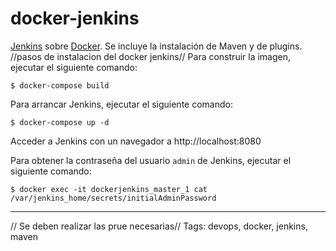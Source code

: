 # docker-jenkins
[Jenkins](https://jenkins.io/) sobre [Docker](https://www.docker.com/). Se incluye la instalación de Maven y de plugins.
//pasos de instalacion del docker jenkins//
Para construir la imagen, ejecutar el siguiente comando:
```
$ docker-compose build
```

Para arrancar Jenkins, ejecutar el siguiente comando:
```
$ docker-compose up -d
```

Acceder a Jenkins con un navegador a http://localhost:8080

Para obtener la contraseña del usuario `admin` de Jenkins, ejecutar el siguiente comando:
```
$ docker exec -it dockerjenkins_master_1 cat /var/jenkins_home/secrets/initialAdminPassword
```

---
//  Se deben realizar las prue necesarias//
Tags: devops, docker, jenkins, maven
